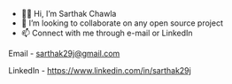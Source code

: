 - 👋🏻 Hi, I’m Sarthak Chawla
- 💞️ I’m looking to collaborate on any open source project
- 📫 Connect with me through e-mail or LinkedIn

Email - sarthak29j@gmail.com

LinkedIn - https://www.linkedin.com/in/sarthak29j


<!---
sarthak29j/sarthak29j is a ✨ special ✨ repository because its `README.md` (this file) appears on your GitHub profile.
You can click the Preview link to take a look at your changes.
--->
